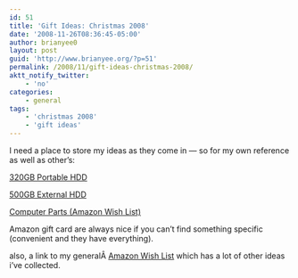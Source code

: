 ```yaml
---
id: 51
title: 'Gift Ideas: Christmas 2008'
date: '2008-11-26T08:36:45-05:00'
author: brianyee0
layout: post
guid: 'http://www.brianyee.org/?p=51'
permalink: /2008/11/gift-ideas-christmas-2008/
aktt_notify_twitter:
    - 'no'
categories:
    - general
tags:
    - 'christmas 2008'
    - 'gift ideas'
---
```


I need a place to store my ideas as they come in — so for my own reference as well as other’s:

[320GB Portable HDD](http://www.amazon.com/Western-Digital-Passport-Essential-WDME3200TN/dp/B0012GQZZU/ref=cm_lmf_tit_14_rsrsrs0)

[500GB External HDD](http://www.amazon.com/Western-Digital-500-Book-Essential/dp/B000XRK3LG/ref=pd_bbs_sr_2?ie=UTF8&s=electronics&qid=1228009948&sr=8-2)

[Computer Parts (Amazon Wish List)](http://www.amazon.com/gp/registry/wishlist/2Q8DEDZYSAX44)

Amazon gift card are always nice if you can’t find something specific (convenient and they have everything).

also, a link to my generalÂ [Amazon Wish List](http://www.amazon.com/gp/registry/wishlist/7NTY0TKR1PKB) which has a lot of other ideas i’ve collected.
